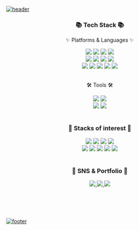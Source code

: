  

[![header](https://capsule-render.vercel.app/api?type=Slice&color=auto&height=300&section=header&text=Hi!%201004&fontSize=50&fontColor=fff&rotate=20&fontAlign=85&fontAlignY=25&desc=I'm%20ByeongHeon%20&descAlign=85&descAlignY=40&descSize=25)](https://github.com/hi1004)
 
<div align=center>
	<h3>📚 Tech Stack 📚</h3>
	<p>✨ Platforms & Languages ✨</p>
</div>


<div align=center>
	<a href="https://github.com/hi1004"><img src="https://img.shields.io/badge/CSS3-1572B6?style=flat-square&logo=css3&logoColor=white"/></a>
  <a href="https://github.com/hi1004"><img src="https://img.shields.io/badge/Scss-CC6699?style=flat-square&logo=Sass&logoColor=white"/></a>
	<a href="https://github.com/hi1004"><img src="https://img.shields.io/badge/CSS Modules-000000?style=flat-square&logo=CSS Modules&logoColor=white"/></a>
	<a href="https://github.com/hi1004"><img src="https://img.shields.io/badge/Styled_Components-DB7093?style=flat-square&logo=styled-components&logoColor=white"/></a>
	<br/>
  <a href="https://github.com/hi1004"><img src="https://img.shields.io/badge/HTML5-E34F26?style=flat-square&logo=html5&logoColor=white"/></a>
	<img src="https://img.shields.io/badge/jQuery-0769AD?style=flat&logo=jQuery&logoColor=white" />
  <a href="https://github.com/hi1004"><img src="https://img.shields.io/badge/JavaScript-F7DF1E?style=flat-square&logo=Javascript&logoColor=white"/></a>
	<a href="https://github.com/hi1004"><img src="https://img.shields.io/badge/TypeScript-3178C6?style=flat-square&logo=Typescript&logoColor=white"/></a>
  <br />
	<a href="https://github.com/hi1004"><img src="https://img.shields.io/badge/Node.js-339933?style=flat-square&logo=Node.js&logoColor=white"/></a>
	<a href="https://github.com/hi1004"><img src="https://img.shields.io/badge/Vue.js-4FC08D?style=flat-square&logo=vue.js&logoColor=white"/></a>
	<a href="https://github.com/hi1004"><img src="https://img.shields.io/badge/Nuxt-00DC82?style=flat-square&logo=Nuxt.js&logoColor=white"/></a>
	<a href="https://github.com/hi1004"><img src="https://img.shields.io/badge/React-61DAFB?style=flat-square&logo=React&logoColor=white"/></a>
	<a href="https://github.com/hi1004"><img src="https://img.shields.io/badge/MUI-007FFF?style=flat-square&logo=MUI&logoColor=white"/></a>
</div>
<br/>

<div align=center>
	<p>🛠 Tools 🛠</p>
</div>
<div align=center>
	<img src="https://img.shields.io/badge/Visual%20Studio%20Code-007ACC?style=flat&logo=VisualStudioCode&logoColor=white" />
	<a href="https://github.com/hi1004"><img src="https://img.shields.io/badge/Git-F05032?style=flat-square&logo=Git&logoColor=white"/></a>
	<br/>
	<img src="https://img.shields.io/badge/GitHub-181717?style=flat&logo=GitHub&logoColor=white" />
	<a href="https://github.com/hi1004"><img src="https://img.shields.io/badge/Slack-4A154B?style=flat-square&logo=Slack&logoColor=white"/></a>
</div>
<br>
<div align=center>
	<h3>📖 Stacks of interest 📖</h3>
	<a href="https://github.com/hi1004"><img src="https://img.shields.io/badge/Next.js-000000?style=flat-square&logo=Next.js&logoColor=white"/></a>
	<a href="https://github.com/hi1004"><img src="https://img.shields.io/badge/Redux-764ABC?style=flat-square&logo=Redux&logoColor=white"/></a>
	<a href="https://github.com/hi1004"><img src="https://img.shields.io/badge/Docker-2496ED?style=flat-square&logo=Docker&logoColor=white"/></a>
	<a href="https://github.com/hi1004"><img src="https://img.shields.io/badge/Tailwind CSS-06B6D4?style=flat-square&logo=Tailwind CSS&logoColor=white"/></a>
	<br/>
	<a href="https://github.com/hi1004"><img src="https://img.shields.io/badge/MongoDB-47A248?style=flat-square&logo=MongoDB&logoColor=white"/></a>
	<a href="https://github.com/hi1004"><img src="https://img.shields.io/badge/Koa-33333D?style=flat-square&logo=Koa&logoColor=white"/></a>
	<a href="https://github.com/hi1004"><img src="https://img.shields.io/badge/Firebase-FFCA28?style=flat-square&logo=Firebase&logoColor=white"/></a>
	<a href="https://github.com/hi1004"><img src="https://img.shields.io/badge/GraphQL-E10098?style=flat-square&logo=GraphQL&logoColor=white"/></a>
	<a href="https://github.com/hi1004"><img src="https://img.shields.io/badge/Amazon AWS-232F3E?style=flat-square&logo=Amazon AWS&logoColor=white"/></a>

</div>
<br>

<div align=center>
	<h3>🎨 SNS & Portfolio 🎨</h3>
</div>
<div align=center>
	<a href="https://portfolio-three-iota-38.vercel.app/">
		<img src="https://img.shields.io/badge/Portfolio-FF3633?style=flat&logo=Micro.blog&logoColor=white" />
	</a>
	<a href="https://velog.io/@kipo09">
		<img src="https://img.shields.io/badge/Blog-FF9800?style=flat&logo=Blogger&logoColor=white" />
	</a>
	<a href="mailto:byorusia@gmail.com">
		<img src="https://img.shields.io/badge/Mail-30B980?style=flat&logo=Gmail&logoColor=white" />
	</a>
</div>
<br>

<div align=center>
<div align=center>


</div>


</div>
<br><br><br>

[![footer](https://capsule-render.vercel.app/api?type=Slice&color=auto&height=300&section=footer&text=Slowly,%20Steadily&fontSize=50&fontColor=fff&rotate=20&fontAlign=75&fontAlignY=25&desc=FE%20developer%20Oh%20ByeongHeon%20&descAlign=75&descAlignY=40&descSize=25&)](https://github.com/hi1004)
</div>





